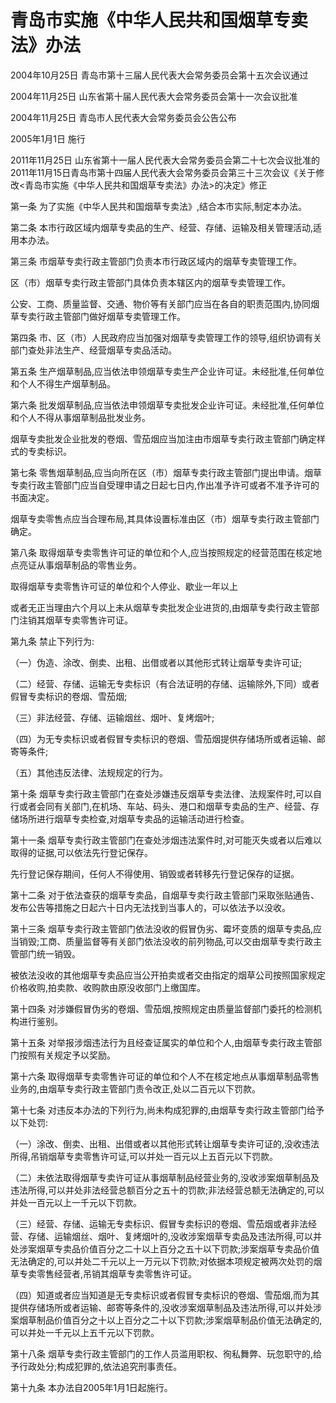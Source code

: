 # 青岛市实施《中华人民共和国烟草专卖法》办法

2004年10月25日 青岛市第十三届人民代表大会常务委员会第十五次会议通过

2004年11月25日 山东省第十届人民代表大会常务委员会第十一次会议批准

2004年11月25日 青岛市人民代表大会常务委员会公告公布

2005年1月1日 施行

2011年11月25日 山东省第十一届人民代表大会常务委员会第二十七次会议批准的2011年11月15日青岛市第十四届人民代表大会常务委员会第三十三次会议《关于修改<青岛市实施《中华人民共和国烟草专卖法》办法>的决定》修正

<!-- INFO END -->

第一条 为了实施《中华人民共和国烟草专卖法》,结合本市实际,制定本办法。

第二条 本市行政区域内烟草专卖品的生产、经营、存储、运输及相关管理活动,适用本办法。

第三条 市烟草专卖行政主管部门负责本市行政区域内的烟草专卖管理工作。

区（市）烟草专卖行政主管部门具体负责本辖区内的烟草专卖管理工作。

公安、工商、质量监督、交通、物价等有关部门应当在各自的职责范围内,协同烟草专卖行政主管部门做好烟草专卖管理工作。

第四条 市、区（市）人民政府应当加强对烟草专卖管理工作的领导,组织协调有关部门查处非法生产、经营烟草专卖品活动。

第五条 生产烟草制品,应当依法申领烟草专卖生产企业许可证。未经批准,任何单位和个人不得生产烟草制品。

第六条 批发烟草制品,应当依法申领烟草专卖批发企业许可证。未经批准,任何单位和个人不得从事烟草制品批发业务。

烟草专卖批发企业批发的卷烟、雪茄烟应当加注由市烟草专卖行政主管部门确定样式的专卖标识。

第七条 零售烟草制品,应当向所在区（市）烟草专卖行政主管部门提出申请。烟草专卖行政主管部门应当自受理申请之日起七日内,作出准予许可或者不准予许可的书面决定。

烟草专卖零售点应当合理布局,其具体设置标准由区（市）烟草专卖行政主管部门确定。

第八条 取得烟草专卖零售许可证的单位和个人,应当按照规定的经营范围在核定地点亮证从事烟草制品的零售业务。

取得烟草专卖零售许可证的单位和个人停业、歇业一年以上

或者无正当理由六个月以上未从烟草专卖批发企业进货的,由烟草专卖行政主管部门注销其烟草专卖零售许可证。

第九条 禁止下列行为:

（一）伪造、涂改、倒卖、出租、出借或者以其他形式转让烟草专卖许可证;

（二）经营、存储、运输无专卖标识（有合法证明的存储、运输除外,下同）或者假冒专卖标识的卷烟、雪茄烟;

（三）非法经营、存储、运输烟丝、烟叶、复烤烟叶;

（四）为无专卖标识或者假冒专卖标识的卷烟、雪茄烟提供存储场所或者运输、邮寄等条件;

（五）其他违反法律、法规规定的行为。

第十条 烟草专卖行政主管部门在查处涉嫌违反烟草专卖法律、法规案件时,可以自行或者会同有关部门,在机场、车站、码头、港口和烟草专卖品的生产、经营、存储场所进行烟草专卖检查,对烟草专卖品的运输活动进行检查。

第十一条 烟草专卖行政主管部门在查处涉烟违法案件时,对可能灭失或者以后难以取得的证据,可以依法先行登记保存。

先行登记保存期间，任何人不得使用、销毁或者转移先行登记保存的证据。

第十二条 对于依法查获的烟草专卖品，自烟草专卖行政主管部门采取张贴通告、发布公告等措施之日起六十日内无法找到当事人的，可以依法予以没收。

第十三条 烟草专卖行政主管部门依法没收的假冒伪劣、霉坏变质的烟草专卖品,应当销毁;工商、质量监督等有关部门依法没收的前列物品,可以交由烟草专卖行政主管部门统一销毁。

被依法没收的其他烟草专卖品应当公开拍卖或者交由指定的烟草公司按照国家规定价格收购,拍卖款、收购款由原没收部门上缴国库。

第十四条 对涉嫌假冒伪劣的卷烟、雪茄烟,按照规定由质量监督部门委托的检测机构进行鉴别。

第十五条 对举报涉烟违法行为且经查证属实的单位和个人,由烟草专卖行政主管部门按照有关规定予以奖励。

第十六条 取得烟草专卖零售许可证的单位和个人不在核定地点从事烟草制品零售业务的,由烟草专卖行政主管部门责令改正,处以二百元以下罚款。

第十七条 对违反本办法的下列行为,尚未构成犯罪的,由烟草专卖行政主管部门给予以下处罚:

（一）涂改、倒卖、出租、出借或者以其他形式转让烟草专卖许可证的,没收违法所得,吊销烟草专卖零售许可证,可以并处一百元以上五百元以下罚款。

（二）未依法取得烟草专卖许可证从事烟草制品经营业务的,没收涉案烟草制品及违法所得,可以并处非法经营总额百分之五十的罚款;非法经营总额无法确定的,可以并处一百元以上一千元以下罚款。

（三）经营、存储、运输无专卖标识、假冒专卖标识的卷烟、雪茄烟或者非法经营、存储、运输烟丝、烟叶、复烤烟叶的,没收涉案烟草专卖品及违法所得,可以并处涉案烟草专卖品价值百分之二十以上百分之五十以下罚款;涉案烟草专卖品价值无法确定的,可以并处二千元以上一万元以下罚款;对依据本项规定被两次处罚的烟草专卖零售经营者,吊销其烟草专卖零售许可证。

（四）知道或者应当知道是无专卖标识或者假冒专卖标识的卷烟、雪茄烟,而为其提供存储场所或者运输、邮寄等条件的,没收涉案烟草制品及违法所得,可以并处涉案烟草制品价值百分之十以上百分之二十以下罚款;涉案烟草制品价值无法确定的,可以并处一千元以上五千元以下罚款。

第十八条 烟草专卖行政主管部门的工作人员滥用职权、徇私舞弊、玩忽职守的,给予行政处分;构成犯罪的,依法追究刑事责任。

第十九条 本办法自2005年1月1日起施行。
